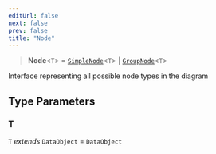```yaml
---
editUrl: false
next: false
prev: false
title: "Node"
---
```


> **Node**\<`T`\> = [`SimpleNode`](/docs/api/types/simplenode/)\<`T`\> \| [`GroupNode`](/docs/api/types/groupnode/)\<`T`\>

Interface representing all possible node types in the diagram

## Type Parameters

### T

`T` *extends* `DataObject` = `DataObject`
